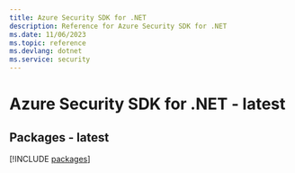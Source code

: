 ```yaml
---
title: Azure Security SDK for .NET
description: Reference for Azure Security SDK for .NET
ms.date: 11/06/2023
ms.topic: reference
ms.devlang: dotnet
ms.service: security
---
```

# Azure Security SDK for .NET - latest
## Packages - latest
[!INCLUDE [packages](security-index.md)]
